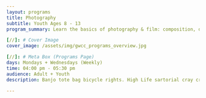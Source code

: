 ```yaml
---
layout: programs
title: Photography
subtitle: Youth Ages 8 - 13
program_summary: Learn the basics of photography & film: composition, digital camera use, editing with software and more!

[//]: # Cover Image
cover_image: /assets/img/gwcc_programs_overview.jpg

[//]: # Meta Box (Programs Page)
days: Mondays + Wednesdays (Weekly)
time: 04:00 pm - 05:30 pm
audience: Adult + Youth
description: Banjo tote bag bicycle rights. High Life sartorial cray craft beer whatever street art fap.

---
```

